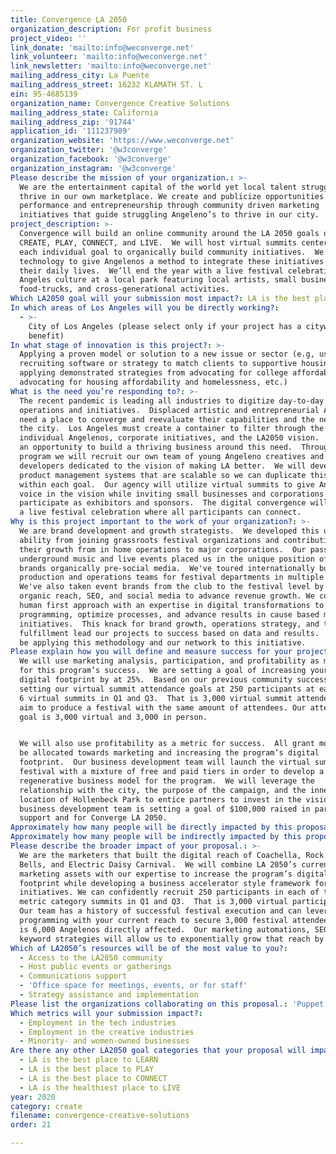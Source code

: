 ```yaml
---
title: Convergence LA 2050
organization_description: For profit business
project_video: ''
link_donate: 'mailto:info@weconverge.net'
link_volunteer: 'mailto:info@weconverge.net'
link_newsletter: 'mailto:info@weconverge.net'
mailing_address_city: La Puente
mailing_address_street: 16232 KLAMATH ST. L
ein: 95-4685139
organization_name: Convergence Creative Solutions
mailing_address_state: California
mailing_address_zip: '91744'
application_id: '111237989'
organization_website: 'https://www.weconverge.net'
organization_twitter: '@w3converge'
organization_facebook: '@w3converge'
organization_instagram: '@w3converge'
Please describe the mission of your organization.: >-
  We are the entertainment capital of the world yet local talent struggles to
  thrive in our own marketplace. We create and publicize opportunities in
  performance and entrepreneurship through community driven marketing
  initiatives that guide struggling Angeleno’s to thrive in our city.
project_description: >-
  Convergence will build an online community around the LA 2050 goals of LEARN,
  CREATE, PLAY, CONNECT, and LIVE.  We will host virtual summits centered around
  each individual goal to organically build community initiatives.  We will use
  technology to give Angelenos a method to integrate these initiatives into
  their daily lives.  We’ll end the year with a live festival celebration of Los
  Angeles culture at a local park featuring local artists, small businesses,
  food-trucks, and cross-generational activities.
Which LA2050 goal will your submission most impact?: LA is the best place to CREATE
In which areas of Los Angeles will you be directly working?:
  - >-
    City of Los Angeles (please select only if your project has a citywide
    benefit)
In what stage of innovation is this project?: >-
  Applying a proven model or solution to a new issue or sector (e.g, using a job
  recruiting software or strategy to match clients to supportive housing sites,
  applying demonstrated strategies from advocating for college affordability to
  advocating for housing affordability and homelessness, etc.)
What is the need you’re responding to?: >-
  The recent pandemic is leading all industries to digitize day-to-day
  operations and initiatives.  Displaced artistic and entrepreneurial Angelenos
  need a place to converge and reevaluate their capabilities and the needs of
  the city.  Los Angeles must create a container to filter through the needs of
  individual Angelenos, corporate initiatives, and the LA2050 vision.  There is
  an opportunity to build a thriving business around this need.  Through this
  program we will recruit our own team of young Angeleno creatives and tech
  developers dedicated to the vision of making LA better.  We will develop
  product management systems that are scalable so we can duplicate this process
  within each goal.  Our agency will utilize virtual summits to give Angelenos a
  voice in the vision while inviting small businesses and corporations to
  participate as exhibitors and sponsors.  The digital convergence will lead to
  a live festival celebration where all participants can connect. 
Why is this project important to the work of your organization?: >-
  We are brand development and growth strategists.  We developed this unique
  ability from joining grassroots festival organizations and contributing to
  their growth from in home operations to major corporations.  Our passion for
  underground music and live events placed us in the unique position of growing
  brands organically pre-social media.  We've toured internationally building
  production and operations teams for festival departments in multiple markets. 
  We've also taken event brands from the club to the festival level by utilizing
  organic reach, SEO, and social media to advance revenue growth. We combine a
  human first approach with an expertise in digital transformations to leverage
  programming, optimize processes, and advance results in cause based marketing
  initiatives.  This knack for brand growth, operations strategy, and talent
  fulfillment lead our projects to success based on data and results.  We will
  be applying this methodology and our network to this initiative.
Please explain how you will define and measure success for your project.: >-
  We will use marketing analysis, participation, and profitability as measures
  for this program’s success.  We are setting a goal of increasing your current
  digital footprint by at 25%.  Based on our previous community successes we are
  setting our virtual summit attendance goals at 250 participants at each of the
  6 virtual summits in Q1 and Q3.  That is 3,000 virtual summit attendees.  We
  aim to produce a festival with the same amount of attendees. Our attendance
  goal is 3,000 virtual and 3,000 in person. 


  We will also use profitability as a metric for success.  All grant money will
  be allocated towards marketing and increasing the program’s digital
  footprint.  Our business development team will launch the virtual summits and
  festival with a mixture of free and paid tiers in order to develop a
  regenerative business model for the program.  We will leverage the
  relationship with the city, the purpose of the campaign, and the inner city
  location of Hollenbeck Park to entice partners to invest in the vision.  Our
  business development team is setting a goal of $100,000 raised in partnership
  support and for Converge LA 2050.  
Approximately how many people will be directly impacted by this proposal?: '6000'
Approximately how many people will be indirectly impacted by this proposal?: '120000'
Please describe the broader impact of your proposal.: >-
  We are the marketers that built the digital reach of Coachella, Rock the
  Bells, and Electric Daisy Carnival.  We will combine LA 2050’s current
  marketing assets with our expertise to increase the program’s digital
  footprint while developing a business accelerator style framework for LA2050
  initiatives. We can confidently recruit 250 participants in each of the 6
  metric category summits in Q1 and Q3.  That is 3,000 virtual participants. 
  Our team has a history of successful festival execution and can leverage
  programming with your current reach to secure 3,000 festival attendees.  That
  is 6,000 Angelenos directly affected.  Our marketing automations, SEO, and
  keyword strategies will allow us to exponentially grow that reach by 20. 
Which of LA2050’s resources will be of the most value to you?:
  - Access to the LA2050 community
  - Host public events or gatherings
  - Communications support
  - 'Office space for meetings, events, or for staff'
  - Strategy assistance and implementation
Please list the organizations collaborating on this proposal.: 'Puppet Master Marketing, Freeborn Productions'
Which metrics will your submission impact?:
  - Employment in the tech industries
  - Employment in the creative industries
  - Minority- and women-owned businesses
Are there any other LA2050 goal categories that your proposal will impact?:
  - LA is the best place to LEARN
  - LA is the best place to PLAY
  - LA is the best place to CONNECT
  - LA is the healthiest place to LIVE
year: 2020
category: create
filename: convergence-creative-solutions
order: 21

---
```

